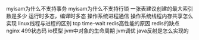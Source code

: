 myisam为什么不支持事务
myisam为什么不支持行锁
一张表建议创建的最大索引数是多少
运行时多态，编译时多态
操作系统进程通信
操作系统线程内存共享怎么实现
linux线程与进程的区别
tcp time-wait
redis高性能的原因
redis的缺点
nginx 499状态码
io模型
jvm中对象的生命周期
jvm调优
java反射是怎么实现的

